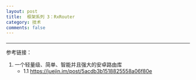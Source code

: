 ```yaml
---
layout: post
title:  框架系列 3：RxRouter
category: 技术
comments: false
---
```


####  
 ---
 
 

 
 
 
 
 参考链接：
 
 1. 一个轻量级、简单、智能并且强大的安卓路由库
 	* 1.1 <https://juejin.im/post/5acdb3b1518825558a06f80e>
 
 
 
 
 
 
 
 
 
 
 
 
 
 
 
 
 